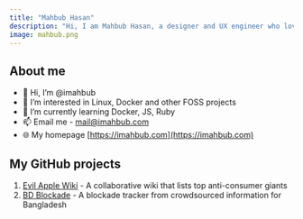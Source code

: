 ```yaml
---
title: "Mahbub Hasan"
description: "Hi, I am Mahbub Hasan, a designer and UX engineer who loves to build UI, UX and design stuff"
image: mahbub.png
---
```


## About me

- 👋 Hi, I’m @imahbub
- 👀 I’m interested in Linux, Docker and other FOSS projects
- 🌱 I’m currently learning Docker, JS, Ruby
- 📫 Email me - [mail@imahbub.com](mailto:mail@imahbub.com)
- 🌐 My homepage [https://imahbub.com](https://imahbub.com)

## My GitHub projects

1. [Evil Apple Wiki](https://github.com/imahbub/evilapple) - A collaborative wiki that lists top anti-consumer giants
2. [BD Blockade](https://the-penguins-club.github.io/bd-blockade/) - A blockade tracker from crowdsourced information for Bangladesh